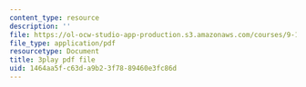 ```yaml
---
content_type: resource
description: ''
file: https://ol-ocw-studio-app-production.s3.amazonaws.com/courses/9-14-brain-structure-and-its-origins-spring-2014/1464aa5fc63da9b23f7889460e3fc86d_555137.pdf
file_type: application/pdf
resourcetype: Document
title: 3play pdf file
uid: 1464aa5f-c63d-a9b2-3f78-89460e3fc86d
---
```

